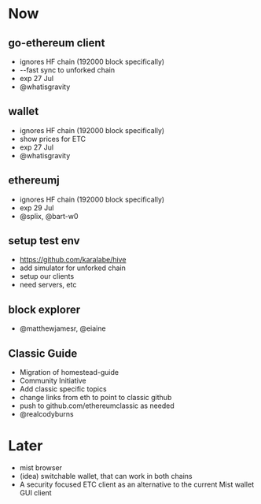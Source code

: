 # Now

## go-ethereum client

* ignores HF chain (192000 block specifically)
* --fast sync to unforked chain
* exp 27 Jul
* @whatisgravity

## wallet

* ignores HF chain (192000 block specifically)
* show prices for ETC
* exp 27 Jul
* @whatisgravity

## ethereumj

* ignores HF chain (192000 block specifically)
* exp 29 Jul
* @splix, @bart-w0

## setup test env

* https://github.com/karalabe/hive
* add simulator for unforked chain
* setup our clients
* need servers, etc

## block explorer

* @matthewjamesr, @eiaine

## Classic Guide

* Migration of homestead-guide
* Community Initiative
* Add classic specific topics
* change links from eth to point to classic github 
* push to github.com/ethereumclassic as needed
* @realcodyburns

# Later

* mist browser
* (idea) switchable wallet, that can work in both chains
* A security focused ETC client as an alternative to the current Mist wallet GUI client
